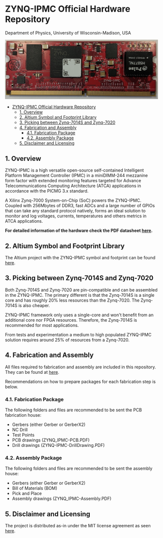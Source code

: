 # ZYNQ-IPMC Official Hardware Repository
Department of Physics, University of Wisconsin-Madison, USA

![](Documents/ZYNQ_IPMC%20revB.png)

<!-- TOC depthFrom:1 depthTo:6 withLinks:1 updateOnSave:1 orderedList:0 -->

- [ZYNQ-IPMC Official Hardware Repository](#zynq-ipmc-official-hardware-repository)
	- [1. Overview](#1-overview)
	- [2. Altium Symbol and Footprint Library](#2-altium-symbol-and-footprint-library)
	- [3. Picking between Zynq-7014S and Zynq-7020](#3-picking-between-zynq-7014s-and-zynq-7020)
	- [4. Fabrication and Assembly](#4-fabrication-and-assembly)
		- [4.1. Fabrication Package](#41-fabrication-package)
		- [4.2. Assembly Package](#42-assembly-package)
	- [5. Disclaimer and Licensing](#5-disclaimer-and-licensing)

<!-- /TOC -->

## 1. Overview
ZYNQ-IPMC is a high versatile open-source self-contained Intelligent Platform
Management Controller (IPMC) in a miniDIMM-244 mezzanine form factor with
extended monitoring features targeted for Advance Telecommunications Computing
Architecture (ATCA) applications in accordance with the PICMG 3.x standard.

A Xilinx Zynq-7000 System-on-Chip (SoC) powers the ZYNQ-IPMC. Coupled with 256Mbytes of DDR3, fast
ADCs and a large number of GPIOs that can take any standard protocol natively,
forms an ideal solution to monitor and log voltages, currents, temperatures and others
metrics in ATCA applications.

**For detailed information of the hardware check the PDF datasheet
[here](Documents/ZYNQ-IPMC%20hw%20datasheet.pdf).**

## 2. Altium Symbol and Footprint Library

The Altium project with the ZYNQ-IPMC symbol and footprint can be found
[here](AltiumLib/).

## 3. Picking between Zynq-7014S and Zynq-7020

Both Zynq-7014S and Zynq-7020 are pin-compatible and can be assembled in the ZYNQ-IPMC.
The primary different is that the Zynq-7014S is a single core and has roughly
20% less resources than the Zynq-7020. The Zynq-7014S is also cheaper.

ZYNQ-IPMC framework only uses a single-core and won't benefit from an additional
core nor FPGA resources. Therefore, the Zynq-7014S is recommended for most applications.

From tests and experimentation a medium to high populated ZYNQ-IPMC solution requires
around 25% of resources from a Zynq-7020.

## 4. Fabrication and Assembly

All files required to fabrication and assembly are included in this repository.
They can be found at [here](Project%20Outputs%20for%20ZYNQ_IPMC/revB1).

Recommendations on how to prepare packages for each fabrication step is below.

### 4.1. Fabrication Package

The following folders and files are recommended to be sent the PCB fabrication house:
 - Gerbers (either Gerber or GerberX2)
 - NC Drill
 - Test Points
 - PCB drawings (ZYNQ_IPMC-PCB.PDF)
 - Drill drawings (ZYNQ-IPMC-DrillDrawing.PDF)


### 4.2. Assembly Package

The following folders and files are recommended to be sent the assembly house:
 - Gerbers (either Gerber or GerberX2)
 - Bill of Materials (BOM)
 - Pick and Place
 - Assembly drawings (ZYNQ_IPMC-Assembly.PDF)

## 5. Disclaimer and Licensing

The project is distributed as-in under the MIT license agreement as seen [here](LICENSE.md).
